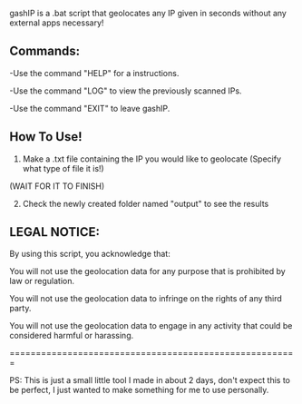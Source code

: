 gashIP is a .bat script that geolocates any IP given in seconds without any external apps necessary!


## Commands:

   -Use the command "HELP" for a instructions.

   -Use the command "LOG" to view the previously scanned IPs.

   -Use the command "EXIT" to leave gashIP.


## How To Use!

1) Make a .txt file containing the IP you would like to geolocate (Specify what type of file it is!)

(WAIT FOR IT TO FINISH)

2) Check the newly created folder named "output" to see the results


## LEGAL NOTICE:

By using this script, you acknowledge that:

You will not use the geolocation data for any purpose that is prohibited by law or regulation.

You will not use the geolocation data to infringe on the rights of any third party.

You will not use the geolocation data to engage in any activity that could be considered harmful or harassing.

=======================================================

PS: This is just a small little tool I made in about 2 days, don't expect this to be perfect, I just wanted to make something for me to use personally.
